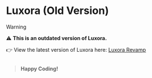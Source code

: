 # Luxora (Old Version)

> [!Warning]  
> ⚠️ **This is an outdated version of Luxora.**
> 
> 👉  View the latest version of Luxora here: [Luxora Revamp](https://github.com/devJennyy/luxora-revamp)

##
> **Happy Coding!**


